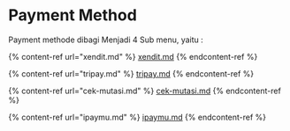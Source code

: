 # Payment Method

Payment methode dibagi Menjadi 4 Sub menu, yaitu :&#x20;

{% content-ref url="xendit.md" %}
[xendit.md](xendit.md)
{% endcontent-ref %}

{% content-ref url="tripay.md" %}
[tripay.md](tripay.md)
{% endcontent-ref %}

{% content-ref url="cek-mutasi.md" %}
[cek-mutasi.md](cek-mutasi.md)
{% endcontent-ref %}

{% content-ref url="ipaymu.md" %}
[ipaymu.md](ipaymu.md)
{% endcontent-ref %}
